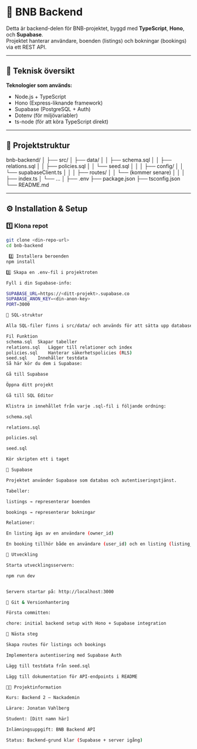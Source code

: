 # 🏡 BNB Backend

Detta är backend-delen för BNB-projektet, byggd med **TypeScript**, **Hono**, och **Supabase**.  
Projektet hanterar användare, boenden (listings) och bokningar (bookings) via ett REST API.

---

## 🚀 Teknisk översikt

**Teknologier som används:**
- Node.js + TypeScript
- Hono (Express-liknande framework)
- Supabase (PostgreSQL + Auth)
- Dotenv (för miljövariabler)
- ts-node (för att köra TypeScript direkt)

---

## 📁 Projektstruktur

bnb-backend/
│
├── src/
│   ├── data/
│   │   ├── schema.sql
│   │   ├── relations.sql
│   │   ├── policies.sql
│   │   └── seed.sql
│   │
│   ├── config/
│   │   └── supabaseClient.ts
│   │
│   ├── routes/
│   │   └── (kommer senare)
│   │
│   ├── index.ts
│   └── ...
│
├── .env
├── package.json
├── tsconfig.json
└── README.md

---

## ⚙️ Installation & Setup

### 1️⃣ Klona repot
```bash
git clone <din-repo-url>
cd bnb-backend

 2️⃣ Installera beroenden
npm install

3️⃣ Skapa en .env-fil i projektroten

Fyll i din Supabase-info:

SUPABASE_URL=https://<ditt-projekt>.supabase.co
SUPABASE_ANON_KEY=<din-anon-key>
PORT=3000

🧠 SQL-struktur

Alla SQL-filer finns i src/data/ och används för att sätta upp databasen i Supabase.

Fil	Funktion
schema.sql	Skapar tabeller
relations.sql	Lägger till relationer och index
policies.sql	Hanterar säkerhetspolicies (RLS)
seed.sql	Innehåller testdata
Så här kör du dem i Supabase:

Gå till Supabase

Öppna ditt projekt

Gå till SQL Editor

Klistra in innehållet från varje .sql-fil i följande ordning:

schema.sql

relations.sql

policies.sql

seed.sql

Kör skripten ett i taget

🧩 Supabase

Projektet använder Supabase som databas och autentiseringstjänst.

Tabeller:

listings → representerar boenden

bookings → representerar bokningar

Relationer:

En listing ägs av en användare (owner_id)

En booking tillhör både en användare (user_id) och en listing (listing_id)

🧰 Utveckling

Starta utvecklingsservern:

npm run dev


Servern startar på: http://localhost:3000

💾 Git & Versionhantering

Första committen:

chore: initial backend setup with Hono + Supabase integration

📌 Nästa steg

Skapa routes för listings och bookings

Implementera autentisering med Supabase Auth

Lägg till testdata från seed.sql

Lägg till dokumentation för API-endpoints i README

👨‍🏫 Projektinformation

Kurs: Backend 2 – Nackademin

Lärare: Jonatan Vahlberg

Student: [Ditt namn här]

Inlämningsuppgift: BNB Backend API

Status: Backend-grund klar (Supabase + server igång)